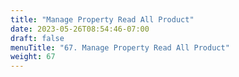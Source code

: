 ```yaml
---
title: "Manage Property Read All Product"
date: 2023-05-26T08:54:46-07:00
draft: false
menuTitle: "67. Manage Property Read All Product"
weight: 67
---
```


